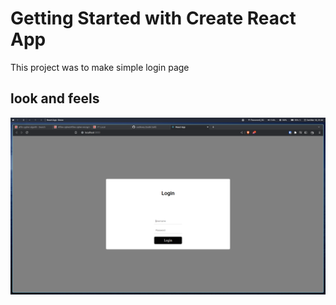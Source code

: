 # Getting Started with Create React App

This project was to make simple login page

## look and feels

![output](ss.png)
